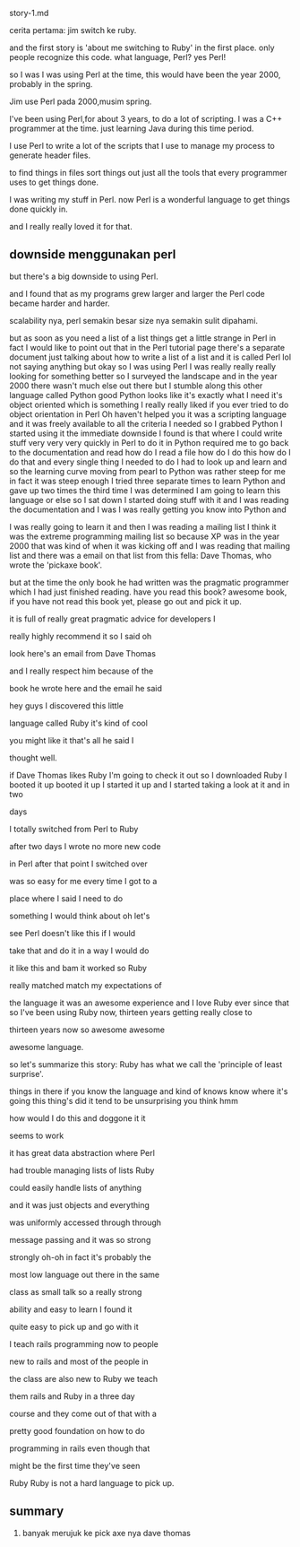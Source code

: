 story-1.md

cerita pertama: jim switch ke ruby.

and the first story is 'about me switching to Ruby' in the first place. 
only people recognize this code. what language, Perl? yes Perl!

so I was I was using Perl at the time, this would have been the year 2000, probably in the spring. 

Jim use Perl pada 2000,musim spring. 

I've been using Perl,for about 3 years, to do a lot of scripting. 
I was a C++ programmer at the time. 
just learning Java during this time period. 

I use Perl to write a lot of the scripts that I use to manage my process to generate header files.

to find things in files sort things out just all the tools that every programmer uses to get things done.

I was writing my stuff in Perl. 
now Perl is a wonderful language to get things done quickly in. 

and I really really loved it for that.

## downside menggunakan perl
but there's a big downside to using Perl.

and I found that as my programs grew larger and larger
the Perl code became harder and harder.

scalability nya, perl semakin besar size nya semakin sulit dipahami.

but as soon as you need a list of
a list things get a little strange in  Perl in fact I would like to point out  that in the Perl tutorial page there's a  separate document just talking about how  to write a list of a list and it is  called Perl lol not saying anything but  okay so I was using Perl I was really  really really looking for something  better so I surveyed the landscape and  in the year 2000 there wasn't much else  out there but I stumble along this other  language called Python good Python looks  like it's exactly what I need it's  object oriented which is something I  really really liked if you ever tried to  do object orientation in Perl Oh haven't  helped you it was a scripting language  and it was freely available to all the  criteria I needed so I grabbed Python I  started using it the immediate downside  I found is that where I could write  stuff very very very quickly in Perl to  do it in Python required me to go back  to the documentation and read how do I  read a file how do I do this how do I do  that and every single thing I needed to  do I had to look up and learn and so the  learning curve moving from pearl to  Python was rather steep for me in fact  it was steep enough I tried three  separate times to learn Python and gave  up two times the third time I was  determined I am going to learn this  language or else so I sat down I started  doing stuff with it and I was reading  the documentation and I was I was really  getting you know into Python and 

I was really going to learn it and then I was reading a mailing list I think it was the extreme programming mailing list so
because XP was
in the year 2000 that was kind of when
it was kicking off and I was reading
that mailing list and there was a email
on that list from this fella: Dave Thomas, 
who wrote the 'pickaxe book'.

but at the time the only book he had written was the pragmatic programmer
which I had just finished reading. 
have you read this book? 
awesome book, if you have not read this book yet, 
please go out and pick it up.

it is full of really
great pragmatic advice for developers I

really highly recommend it so I said oh

look here's an email from Dave Thomas

and I really respect him because of the

book he wrote here and the email he said

hey guys I discovered this little

language called Ruby it's kind of cool

you might like it that's all he said I

thought well. 

if Dave Thomas likes Ruby I'm going to check it out
so I downloaded Ruby I booted it up
booted it up I started it up and I
started taking a look at it and in two

days

I totally switched from Perl to Ruby

after two days I wrote no more new code

in Perl after that point I switched over

was so easy for me every time I got to a

place where I said I need to do

something I would think about oh let's

see Perl doesn't like this if I would

take that and do it in a way I would do

it like this and bam it worked so Ruby

really matched match my expectations of

the language it was an awesome experience and I love Ruby ever since
that so I've been using Ruby now, thirteen years getting really close to

thirteen years now so awesome awesome

awesome language. 

so let's summarize this story: 
Ruby has what we call the 'principle of least surprise'.

things in there if you know the language and kind of knows know where it's going this thing's did it
tend to be unsurprising you think hmm

how would I do this and doggone it it

seems to work

it has great data abstraction where Perl

had trouble managing lists of lists Ruby

could easily handle lists of anything

and it was just objects and everything

was uniformly accessed through through

message passing and it was so strong

strongly oh-oh in fact it's probably the

most low language out there in the same

class as small talk so a really strong

ability and easy to learn I found it

quite easy to pick up and go with it

I teach rails programming now to people

new to rails and most of the people in

the class are also new to Ruby we teach

them rails and Ruby in a three day

course and they come out of that with a

pretty good foundation on how to do

programming in rails even though that

might be the first time they've seen

Ruby Ruby is not a hard language to pick up.


## summary 
1. banyak merujuk ke pick axe nya dave thomas